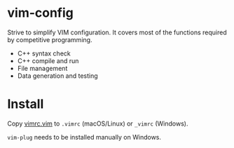 # vim-config

Strive to simplify VIM configuration. It covers most of the functions required by competitive programming.

- C++ syntax check
- C++ compile and run
- File management
- Data generation and testing

# Install 

Copy [vimrc.vim](./vimrc.vim) to `.vimrc` (macOS/Linux) or `_vimrc` (Windows).

`vim-plug` needs to be installed manually on Windows.
